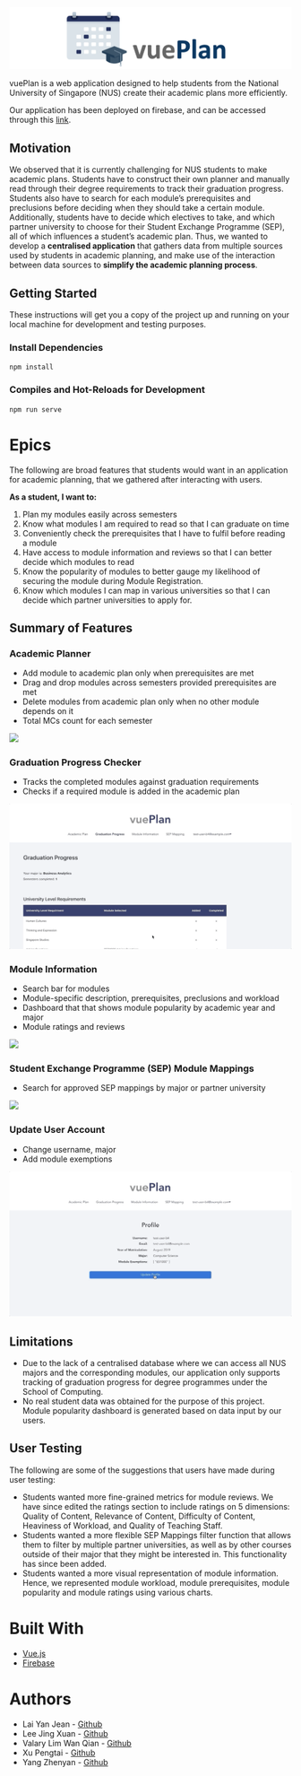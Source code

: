 ![](readme_images/vueplan_wide.png)

vuePlan is a web application designed to help students from the National University of Singapore (NUS) create their academic plans more efficiently.

Our application has been deployed on firebase, and can be accessed through this [link](https://vueplan.firebaseapp.com). 

## Motivation
We observed that it is currently challenging for NUS students to make academic plans. Students have to construct their own planner and manually read through their degree requirements to track their graduation progress. Students also have to search for each module’s prerequisites and preclusions before deciding when they should take a certain module. Additionally, students have to decide which electives to take, and which partner university to choose for their Student Exchange Programme (SEP), all of which influences a student’s academic plan. Thus, we wanted to develop a **centralised application** that gathers data from multiple sources used by students in academic planning, and make use of the interaction between data sources to **simplify the academic planning process**.

## Getting Started
These instructions will get you a copy of the project up and running on your local machine for development and testing purposes. 

### Install Dependencies
```
npm install
```

### Compiles and Hot-Reloads for Development
``` 
npm run serve
```
# Epics
The following are broad features that students would want in an application for academic planning, that we gathered after interacting with users.

**As a student, I want to:**
1. Plan my modules easily across semesters
2. Know what modules I am required to read so that I can graduate on time
3. Conveniently check the prerequisites that I have to fulfil before reading a module
4. Have access to module information and reviews so that I can better decide which modules to read
5. Know the popularity of modules to better gauge my likelihood of securing the module during Module Registration.
6. Know which modules I can map in various universities so that I can decide which partner universities to apply for.


## Summary of Features
### Academic Planner
- Add module to academic plan only when prerequisites are met
- Drag and drop modules across semesters provided prerequisites are met
- Delete modules from academic plan only when no other module depends on it
- Total MCs count for each semester

![](readme_images/acadplan.gif)

### Graduation Progress Checker
- Tracks the completed modules against graduation requirements
- Checks if a required module is added in the academic plan 

![](readme_images/gradprogress.gif)

### Module Information
- Search bar for modules
- Module-specific description, prerequisites, preclusions and workload
- Dashboard that that shows module popularity by academic year and major
- Module ratings and reviews

![](readme_images/moduleinfo.gif)

### Student Exchange Programme (SEP) Module Mappings
- Search for approved SEP mappings by major or partner university

![](readme_images/sepmappings.gif)

### Update User Account
- Change username, major
- Add module exemptions

![](readme_images/updateprofile.gif)

## Limitations
- Due to the lack of a centralised database where we can access all NUS majors and the corresponding modules, our application only supports tracking of graduation progress for degree programmes under the School of Computing.
- No real student data was obtained for the purpose of this project. Module popularity dashboard is generated based on data input by our users.

## User Testing
The following are some of the suggestions that users have made during user testing:
- Students wanted more fine-grained metrics for module reviews. We have since edited the ratings section to include ratings on 5 dimensions: Quality of Content, Relevance of Content, Difficulty of Content, Heaviness of Workload, and Quality of Teaching Staff.
- Students wanted a more flexible SEP Mappings filter function that allows them to filter by multiple partner universities, as well as by other courses outside of their major that they might be interested in. This functionality has since been added.
- Students wanted a more visual representation of module information. Hence, we represented module workload, module prerequisites, module popularity and module ratings using various charts.

# Built With
- [Vue.js](https://vuejs.org/) 
- [Firebase](https://firebase.google.com/)

# Authors
- Lai Yan Jean -  [Github](https://github.com/laiyanjean)
- Lee Jing Xuan - [Github](https://github.com/leejx9)
- Valary Lim Wan Qian - [Github](https://github.com/ValaryLim)
- Xu Pengtai - [Github](https://github.com/Pengtai9928)
- Yang Zhenyan - [Github](https://github.com/shinkurono)